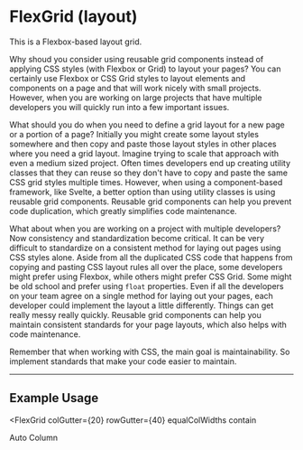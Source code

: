 <!--
  * This grid borrows ideas from W3Schools' responsive grid (https://www.w3schools.com/w3css/w3css_grid.asp) and the Carbon Components Svelte Grid (https://carbon-components-svelte.onrender.com/components/Grid).
  * I also used this article as inspiration for creating a grid component system in the first place: https://codyhouse.co/blog/post/css-grid-layout-vs-framework-grid
-->


<script lang="ts">
  import { FlexGrid, FlexRow, FlexCol, TabsContainer, TabBar, Tab, TabPanel } from "/src/lib";
</script>


# FlexGrid (layout)

This is a Flexbox-based layout grid.

Why shoud you consider using reusable grid components instead of applying CSS styles (with Flexbox or Grid) to layout your pages? You can certainly use Flexbox or CSS Grid styles to layout elements and components on a page and that will work nicely with small projects. However, when you are working on large projects that have multiple developers you will quickly run into a few important issues.

What should you do when you need to define a grid layout for a new page or a portion of a page? Initially you might create some layout styles somewhere and then copy and paste those layout styles in other places where you need a grid layout. Imagine trying to scale that approach with even a medium sized project. Often times developers end up creating utility classes that they can reuse so they don't have to copy and paste the same CSS grid styles multiple times. However, when using a component-based framework, like Svelte, a better option than using utility classes is using reusable grid components. Reusable grid components can help you prevent code duplication, which greatly simplifies code maintenance.

What about when you are working on a project with multiple developers? Now consistency and standardization become critical. It can be very difficult to standardize on a consistent method for laying out pages using CSS styles alone. Aside from all the duplicated CSS code that happens from copying and pasting CSS layout rules all over the place, some developers might prefer using Flexbox, while others might prefer CSS Grid. Some might be old school and prefer using `float` properties. Even if all the developers on your team agree on a single method for laying out your pages, each developer could implement the layout a little differently. Things can get really messy really quickly. Reusable grid components can help you maintain consistent standards for your page layouts, which also helps with code maintenance. 

Remember that when working with CSS, the main goal is maintainability. So implement standards that make your code easier to maintain.

---

## Example Usage

<!-- <FlexGrid
  colPaddingY={0}
  colPaddingX={20}
  rowMarginsY={0}
  rowMarginsX={-20}
  equalColWidths
  contain
> -->
<FlexGrid
  colGutter={20}
  rowGutter={40}
  equalColWidths
  contain
>
  <FlexRow>
    <FlexCol><div class="cell red">Auto Column</div></FlexCol>
    <FlexCol><div class="cell yellow">Auto Column</div></FlexCol>
    <FlexCol><div class="cell blue">Auto Column</div></FlexCol>
    <FlexCol><div class="cell green">Auto Column<br><br>This column has more text than the other columns</div></FlexCol>
  </FlexRow>
  <FlexRow>
    <FlexCol><div class="cell red">Auto Column</div></FlexCol>
    <FlexCol><div class="cell yellow">Auto Column<br><br>This column has more text than the other columns</div></FlexCol>
    <FlexCol><div class="cell blue">Auto Column</div></FlexCol>
    <FlexCol><div class="cell green">Auto Column</div></FlexCol>
  </FlexRow>
</FlexGrid>

<br>

```svelte
<script lang="ts">
  import { FlexGrid, FlexRow, FlexCol } from "@fanny-pack-ui/svelte-kit";
</script>

<FlexGrid
  colPaddingY={0}
  colPaddingX={20}
  rowMarginsY={0}
  rowMarginsX={-20}
  equalColWidths
  contain
>
  <FlexRow>
    <FlexCol><div class="cell red">Auto Column</div></FlexCol>
    <FlexCol><div class="cell yellow">Auto Column</div></FlexCol>
    <FlexCol><div class="cell blue">Auto Column</div></FlexCol>
    <FlexCol><div class="cell green">Auto Column<br><br>This column has more text than the other columns</div></FlexCol>
  </FlexRow>
</FlexGrid>

<style>
  .cell {
    height: 100%;
    padding: 10px;
    border: 1px solid var(--white);
    color: var(--white);

    &.red {
      background-color: var(--dark-red);
    }

    &.yellow {
      background-color: var(--yellow);
      color: var(--text-color-default);
    }

    &.blue {
      background-color: var(--dark-blue);
    }

    &.green {
      background-color: var(--dark-green);
    }
  }
</style>
```

There are three components: `<FlexGrid>`, `<FlexRow>`, `<FlexCol>`. By default the column widths are not equal, but you can pass the `equalColWidths` prop to the `<FlexGrid>` component to make them be equal widths. You can also set responsive breakpoints for your columns (see below). 

<br>

## Responsive Grid

<FlexGrid
  colGutter={20}
  rowGutter={40}
>
  <FlexRow>
    <FlexCol xs={12} md={6} xl={2}><div class="cell red">1</div></FlexCol>
    <FlexCol xs={12} md={6} xl={6}><div class="cell yellow">2</div></FlexCol>
    <FlexCol xs={12} md={6} xl={2}><div class="cell blue">3</div></FlexCol>
    <FlexCol xs={12} md={6} xl={2}><div class="cell green">4</div></FlexCol>
  </FlexRow>
  <FlexRow>
    <FlexCol xs={12} md={6} xl={2}><div class="cell red">1</div></FlexCol>
    <FlexCol xs={12} md={6} xl={6}><div class="cell yellow">2</div></FlexCol>
    <FlexCol xs={12} md={6} xl={2}><div class="cell blue">3</div></FlexCol>
    <FlexCol xs={12} md={6} xl={2}><div class="cell green">4</div></FlexCol>
  </FlexRow>
</FlexGrid>

<br>

```svelte
<FlexGrid
  colPaddingX={10}
  rowMarginsX={-10}
>
  <FlexRow>
    <FlexCol xs={12} md={6} xl={2}><div class="cell red">1</div></FlexCol>
    <FlexCol xs={12} md={6} xl={6}><div class="cell yellow">2</div></FlexCol>
    <FlexCol xs={12} md={6} xl={2}><div class="cell blue">3</div></FlexCol>
    <FlexCol xs={12} md={6} xl={2}><div class="cell green">4</div></FlexCol>
  </FlexRow>
</FlexGrid>
```

This `<FlexGrid>` component uses a 12-column layout. That means that for each breakpoint any columns that exceed 12 will wrap to the next row. For example, each of the `xs` values equals `12`, so each `<FlexCol>` will take up the entire row on `xs` screens. Each of the `md` values equals `6`, so each `<FlexCol>` will take up half a row on `md` screens. You can probably do the math for how much space each `<FlexCol>` will take up on `xl` screens and above. You can also resize your screen to see how the columns layout at each of those breakpoints.

<br>

### Column Breakpoints

Fanny Pack UI uses 6 breakpoints:

* `xs`: 0px - 639px (Extra small devices - phones, 600px and smaller)
* `sm`: 640px - 767px (Small devices - portrait tablets and large phones, 601px and larger)
* `md`: 768px - 1023px (Medium devices - landscape tablets, 768px and larger)
* `lg`: 1024px - 1279px (Large devices - laptops, 993px and larger)
* `xl`: 1280px - 1535px (Extra large devices - large laptops and desktops, 1200px and larger)
* `xxl`: 1536px and larger

Just like with any other responsive design system, larger breakpoints will inherit the column values that you set on smaller breakpoints. So, for example, if you only set column values for the `xs` breakpoint, the `xxl` breakpoint will inherit those same column values.

6 breakpoints might seem like a lot to work with, but you don't have to set column values for each breakpoint. One idea you can use is to specify column values for only the `xs`, `md`, and `xl` breakpoints and then allow the other breakpoints to inherit the column values from the breakpoints that are smaller than them (e.g. `sm` will inherit from `xs`, `lg` will inherit from `md`, `xxl` will inherit from `xl`).

Note that the value ranges for each breakpoint can be changed in the `media-queries.css` file.

---

For reference, here are the viewport sizes of some common devices:

* iPhone 8: 375px wide x 667px high (portrait is `xs` range, landscape is `sm` range)
* iPad (in portrait mode): 768px wide x 1024px high (`md` range)
* iPad Pro (in portrait mode): 1024px wide x 1366px high (`lg` range)
* Macbook Pro 15": 1440px wide x 900px high (`xl` range)

<br>

### 12-column Layout
The Fanny Pack `<FlexGrid>` component uses a 12-column layout. A 12-column layout is more versatile than a 16 column layout because it allows developers to implement evenly-spaced 1-, 2-, 3-, 4-, 6-, and 12-column layouts, if necessary.

<br>

## Multiple Rows In A Grid

You can put multiple rows inside a single `<FlexGrid>` component and the `<FlexCol>` components can have different breakpoint values.

<div class="grid-wrapper">
  <FlexGrid
    colPaddingX={20}
    rowMarginsY={20}
    equalColWidths
  >
    <FlexRow>
      <FlexCol><div class="cell red">Auto Column</div></FlexCol>
      <FlexCol><div class="cell yellow">Auto Column</div></FlexCol>
      <FlexCol><div class="cell blue">Auto Column</div></FlexCol>
      <FlexCol><div class="cell green">Auto Column<br><br>This column has more text than the other columns</div></FlexCol>
    </FlexRow>
    <hr>
    <FlexRow>
      <FlexCol xs={2} md={4} xl={2}><div class="cell red">1</div></FlexCol>
      <FlexCol xs={4} md={2} xl={6}><div class="cell yellow">2</div></FlexCol>
      <FlexCol xs={4} md={4} xl={2}><div class="cell blue">3</div></FlexCol>
      <FlexCol xs={2} md={2} xl={2}><div class="cell green">4</div></FlexCol>
    </FlexRow>
  </FlexGrid>
</div>

<br>

```svelte
<div class="grid-wrapper">
  <FlexGrid
    colPaddingX={20}
    rowMarginsY={20}
    equalColWidths
  >
    <FlexRow>
      <FlexCol><div class="cell red">Auto Column</div></FlexCol>
      <FlexCol><div class="cell yellow">Auto Column</div></FlexCol>
      <FlexCol><div class="cell blue">Auto Column</div></FlexCol>
      <FlexCol><div class="cell green">Auto Column<br><br>This column has more text than the other columns</div></FlexCol>
    </FlexRow>
    <hr>
    <FlexRow>
      <FlexCol xs={2} md={4} xl={2}><div class="cell red">1</div></FlexCol>
      <FlexCol xs={4} md={2} xl={6}><div class="cell yellow">2</div></FlexCol>
      <FlexCol xs={4} md={4} xl={2}><div class="cell blue">3</div></FlexCol>
      <FlexCol xs={2} md={2} xl={2}><div class="cell green">4</div></FlexCol>
    </FlexRow>
  </FlexGrid>
</div>

<style>
  .grid-wrapper {
    border: 1px solid var(--border-color-default);
  }

  ...
</style>
```

Notice that you can even put `<hr>` element in between rows to provide some separation if you want.

<br>

## Offset columns

You can move columns up to 11 columns to the right by passing empty `<FlexCol>` components along with breakpoint props that take up the amount of space you want to offset. Then you can simply pass `<FlexCol>` components that have content.

<div class="grid-wrapper">
  <FlexGrid>
    <FlexRow>
      <FlexCol xs={3}></FlexCol>
      <FlexCol xs={3}></FlexCol>
      <FlexCol xs={3}></FlexCol>
      <FlexCol xs={3}><div class="cell blue">Column with content</div></FlexCol>
    </FlexRow>
    <FlexRow>
      <FlexCol xs={3}></FlexCol>
      <FlexCol xs={3}></FlexCol>
      <FlexCol xs={3}><div class="cell blue">Column with content</div></FlexCol>
      <FlexCol xs={3}><div class="cell blue">Column with content</div></FlexCol>
    </FlexRow>
    <FlexRow>
      <FlexCol xs={3}></FlexCol>
      <FlexCol xs={3}><div class="cell blue">Column with content</div></FlexCol>
      <FlexCol xs={3}><div class="cell blue">Column with content</div></FlexCol>
      <FlexCol xs={3}><div class="cell blue">Column with content</div></FlexCol>
    </FlexRow>
    <FlexRow>
      <FlexCol xs={3}><div class="cell blue">Column with content</div></FlexCol>
      <FlexCol xs={3}><div class="cell blue">Column with content</div></FlexCol>
      <FlexCol xs={3}><div class="cell blue">Column with content</div></FlexCol>
      <FlexCol xs={3}><div class="cell blue">Column with content</div></FlexCol>
    </FlexRow>
  </FlexGrid>
</div>

<br>

```svelte
<div class="grid-wrapper">
  <FlexGrid>
    <FlexRow>
      <FlexCol xs={3}></FlexCol>
      <FlexCol xs={3}></FlexCol>
      <FlexCol xs={3}></FlexCol>
      <FlexCol xs={3}><div class="cell blue">Column with content</div></FlexCol>
    </FlexRow>
    <FlexRow>
      <FlexCol xs={3}></FlexCol>
      <FlexCol xs={3}></FlexCol>
      <FlexCol xs={3}><div class="cell blue">Column with content</div></FlexCol>
      <FlexCol xs={3}><div class="cell blue">Column with content</div></FlexCol>
    </FlexRow>
    <FlexRow>
      <FlexCol xs={3}></FlexCol>
      <FlexCol xs={3}><div class="cell blue">Column with content</div></FlexCol>
      <FlexCol xs={3}><div class="cell blue">Column with content</div></FlexCol>
      <FlexCol xs={3}><div class="cell blue">Column with content</div></FlexCol>
    </FlexRow>
    <FlexRow>
      <FlexCol xs={3}><div class="cell blue">Column with content</div></FlexCol>
      <FlexCol xs={3}><div class="cell blue">Column with content</div></FlexCol>
      <FlexCol xs={3}><div class="cell blue">Column with content</div></FlexCol>
      <FlexCol xs={3}><div class="cell blue">Column with content</div></FlexCol>
    </FlexRow>
  </FlexGrid>
</div>
```

<hr>

## Props

<TabsContainer>
  <TabBar>
    <Tab>FlexGrid</Tab>
    <Tab>FlexCol</Tab>
  </TabBar>

  <TabPanel>
    <h2>FlexGrid</h2>

    <!-- See the comment in the Tabs component props for an explanation of these empty divs. -->
    <div></div>

    | Prop name | Type | Possible values | Default value | Description |
    | --------- | ---- | --------------- | ------------- | ----------- |
    | `rowMarginsY` | `number` | Any number | `0` | This stands for "row margins y-axis". This will provide top and bottom margins for each `<FlexRow>` in a `<FlexGrid>`. |
    | `rowMarginsX` | `number` | Any number | `0` | This stands for "row margins x-axis". This will provide left and right margins for each `<FlexRow>` in a `<FlexGrid>`. |
    | `colPaddingY` | `number` | Any number | `0` | This stands for "column padding y-axis". This will provide top and bottom padding for each `<FlexCol>` in a `<FlexGrid>`. So this essentially provides top and bottom padding for each cell in a `<FlexGrid>`.
    | `colPaddingX` | `number` | Any number | `0` | This stands for "column padding x-axis". This will provide left and right padding for each `<FlexCol>` in a `<FlexGrid>`. So this essentially provides left and right padding for each cell in a `<FlexGrid>`.
    | `equalColWidths` | `boolean` | `true`, `false` | `false` | If you do not set any column breakpoint values, then the widths of each column will be auto calculated based on the content in each column. However, if you want the column widths to be equal, then you can pass the `equalColWidths` prop to the `<FlexGrid>` component. NOTE: The column breakpoint values will override the `equalColWidths` prop if both are set. |
    | `contain` | `boolean` | `true`, `false` | `false` | The `<FlexGrid>` component references the `.fp-container` class from the `layout.css` utility classes file. The `.fp-container` class sets the `max-width` of an element to `--width-lg` and it centers the content. So if you pass the `contain` prop to a `<FlexGrid>` component, then the content within that `<FlexGrid>` will not spread any wider across the screen than the `--width-lg` value. |
  </TabPanel>

  <TabPanel>
    <h2>FlexCol</h2>

    <div></div>

    | Prop name | Type | Possible values | Default value | Description |
    | --------- | ---- | --------------- | ------------- | ----------- |
    | `xs`, `sm`, `md`, `lg`, `xl`, `xxl` | `number` | Any number | `0` | Each of these props represents a breakpoint. You can specify the width of each `<FlexCol>` component for the `xs`, `sm`, `md`, `lg`, `xl`, and/or `xxl` breakpoints. Values can be from `1` to `12`.<br><br>This `<FlexGrid>` component uses a 12-column layout. That means that for each breakpoint any columns that exceed 12 will wrap to the next row. See the "Responsive Grid" section above for an explanation and an example of how this works. |
  </TabPanel>
</TabsContainer>


<style>
  .grid-wrapper {
    border: 1px solid var(--border-color-default);
  }

  .cell {
    height: 100%;
    /* padding: 10px; */
    /* border: 1px solid var(--white); */
    color: var(--white);

    &.red {
      background-color: var(--dark-red);
    }

    &.yellow {
      background-color: var(--yellow);
      color: var(--text-color-default);
    }

    &.blue {
      background-color: var(--dark-blue);
    }

    &.green {
      background-color: var(--dark-green);
    }
  }
</style>
